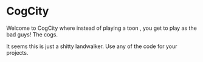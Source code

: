 # CogCity
Welcome to CogCity where instead of playing a toon ,  you get to play as the bad guys! The cogs. 


It seems this is just a shitty landwalker.
Use any of the code for your projects.
